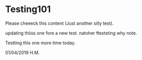 # Testing101

Please cheeeck this content (Just another silly test).

updating thiiss one fore a new test. natoher fteststing why note.

Testting this one more time today.

01/04/2019 H.M.
